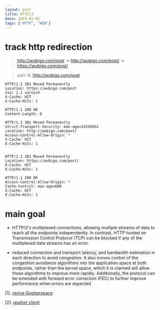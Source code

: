 ```yaml
---
layout: post
title: HTTP/3
date: 2019-02-01
tags: ["HTTP", "WEB"]
---
```



# track http redirection

>http://wubigo.com/post   -> http://wubigo.com/post/  -> https://wubigo.com/post/

>curl -IL http://wubigo.com/post

```
HTTP/1.1 301 Moved Permanently
Location: https://wubigo.com/post
Via: 1.1 varnish
X-Cache: HIT
X-Cache-Hits: 1

HTTP/1.1 200 OK
Content-Length: 0

HTTP/1.1 301 Moved Permanently
Strict-Transport-Security: max-age=31556952
Location: http://wubigo.com/post/
Access-Control-Allow-Origin: *
X-Cache: HIT
X-Cache-Hits: 1


HTTP/1.1 301 Moved Permanently
Location: https://wubigo.com/post/
X-Cache: HIT
X-Cache-Hits: 1

HTTP/1.1 200 OK
Access-Control-Allow-Origin: *
Cache-Control: max-age=600
X-Cache: HIT
X-Cache-Hits: 1
```



# main goal 

* HTTP/2's multiplexed connections, allowing multiple streams of data to reach all the endpoints independently. In contrast, 
 HTTP hosted on Transmission Control Protocol (TCP) can be blocked if any of the multiplexed data streams has an error.
 
 
* reduced connection and transport latency, and bandwidth estimation in each direction to avoid congestion.
 It also moves control of the congestion avoidance algorithms into the application space at both endpoints, 
 rather than the kernel space, which it is claimed will allow these algorithms to improve more rapidly. 
 Additionally, the protocol can be extended with forward error correction (FEC) to further improve performance
 when errors are expected
 
 
 
 [1]. [revive Gopherspace](https://box.matto.nl/revivegopher.html)
 
 [2]. [gopher client](https://gopher.floodgap.com/)
